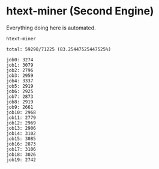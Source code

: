 # htext-miner (Second Engine)

Everything doing here is automated.

```
htext-miner

total: 59298/71225 (83.25447525447525%)

job0: 3274
job1: 3079
job2: 2796
job3: 2959
job4: 3337
job5: 2919
job6: 2925
job7: 2873
job8: 2919
job9: 2661
job10: 2968
job11: 2779
job12: 2969
job13: 2906
job14: 3102
job15: 3085
job16: 2873
job17: 3106
job18: 3026
job19: 2742
```